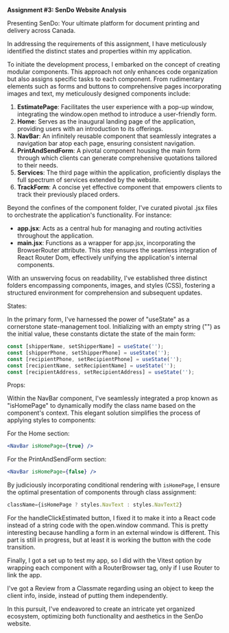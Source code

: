 
**Assignment #3: SenDo Website Analysis**

Presenting SenDo: Your ultimate platform for document printing and delivery across Canada.

In addressing the requirements of this assignment, I have meticulously identified the distinct states and properties within my application.

To initiate the development process, I embarked on the concept of creating modular components. This approach not only enhances code organization but also assigns specific tasks to each component. From rudimentary elements such as forms and buttons to comprehensive pages incorporating images and text, my meticulously designed components include:

1. **EstimatePage**: Facilitates the user experience with a pop-up window, integrating the window.open method to introduce a user-friendly form.
2. **Home**: Serves as the inaugural landing page of the application, providing users with an introduction to its offerings.
3. **NavBar**: An infinitely reusable component that seamlessly integrates a navigation bar atop each page, ensuring consistent navigation.
4. **PrintAndSendForm**: A pivotal component housing the main form through which clients can generate comprehensive quotations tailored to their needs.
5. **Services**: The third page within the application, proficiently displays the full spectrum of services extended by the website.
6. **TrackForm**: A concise yet effective component that empowers clients to track their previously placed orders.

Beyond the confines of the component folder, I've curated pivotal .jsx files to orchestrate the application's functionality. For instance:

- **app.jsx**: Acts as a central hub for managing and routing activities throughout the application.
- **main.jsx**: Functions as a wrapper for app.jsx, incorporating the BrowserRouter attribute. This step ensures the seamless integration of React Router Dom, effectively unifying the application's internal components.

With an unswerving focus on readability, I've established three distinct folders encompassing components, images, and styles (CSS), fostering a structured environment for comprehension and subsequent updates.

States:

In the primary form, I've harnessed the power of "useState" as a cornerstone state-management tool. Initializing with an empty string ("") as the initial value, these constants dictate the state of the main form:

```jsx
const [shipperName, setShipperName] = useState('');
const [shipperPhone, setShipperPhone] = useState('');
const [recipientPhone, setRecipientPhone] = useState('');
const [recipientName, setRecipientName] = useState('');
const [recipientAddress, setRecipientAddress] = useState('');
```

Props:

Within the NavBar component, I've seamlessly integrated a prop known as "isHomePage" to dynamically modify the class name based on the component's context. This elegant solution simplifies the process of applying styles to components:

For the Home section:
```jsx
<NavBar isHomePage={true} />
```

For the PrintAndSendForm section:
```jsx
<NavBar isHomePage={false} />
```

By judiciously incorporating conditional rendering with `isHomePage`, I ensure the optimal presentation of components through class assignment:

```jsx
className={isHomePage ? styles.NavText : styles.NavText2}
```

For the handleClickEstimated button, I fixed it to make it into a React code instead of a string code with the open.window command. This is pretty interesting because handling a form in an external window is different. This part is still in progress, but at least it is working the button with the code transition.

Finally, I got a set up to test my app, so I did with the Vitest option by wrapping each component with a RouterBrowser tag, only if I use Router to link the app.

I've got a Review from a Classmate regarding using an object to keep the client info, inside, instead of putting them independently. 


In this pursuit, I've endeavored to create an intricate yet organized ecosystem, optimizing both functionality and aesthetics in the SenDo website.





